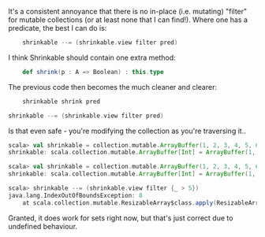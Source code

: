 It's a consistent annoyance that there is no in-place (i.e. mutating) "filter" for mutable collections (or at least none that I can find!). Where one has a predicate, the best I can do is:
```scala
    shrinkable --= (shrinkable.view filter pred)
```

I think Shrinkable should contain one extra method:
```scala
    def shrink(p : A => Boolean) : this.type
```
The previous code then becomes the much cleaner and clearer:
```scala
    shrinkable shrink pred
```

```scala
shrinkable --= (shrinkable.view filter pred)
```

Is that even safe - you're modifying the collection as you're traversing it..
```scala
scala> val shrinkable = collection.mutable.ArrayBuffer(1, 2, 3, 4, 5, 6, 7, 8, 9 ,10)
shrinkable: scala.collection.mutable.ArrayBuffer[Int] = ArrayBuffer(1, 2, 3, 4, 5, 6, 7, 8, 9, 10)

scala> val shrinkable = collection.mutable.ArrayBuffer(1, 2, 3, 4, 5, 6, 7, 8, 9, 10)
shrinkable: scala.collection.mutable.ArrayBuffer[Int] = ArrayBuffer(1, 2, 3, 4, 5, 6, 7, 8, 9, 10)

scala> shrinkable --= (shrinkable.view filter {_ > 5})
java.lang.IndexOutOfBoundsException: 8
	at scala.collection.mutable.ResizableArray$class.apply(ResizableArray.scala:42)
```

Granted, it does work for sets right now, but that's just correct due to undefined behaviour.
